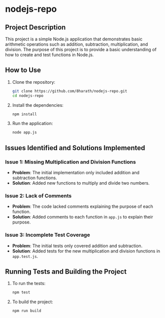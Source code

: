 # nodejs-repo

## Project Description

This project is a simple Node.js application that demonstrates basic arithmetic operations such as addition, subtraction, multiplication, and division. The purpose of this project is to provide a basic understanding of how to create and test functions in Node.js.

## How to Use

1. Clone the repository:
   ```sh
   git clone https://github.com/8harath/nodejs-repo.git
   cd nodejs-repo
   ```

2. Install the dependencies:
   ```sh
   npm install
   ```

3. Run the application:
   ```sh
   node app.js
   ```

## Issues Identified and Solutions Implemented

### Issue 1: Missing Multiplication and Division Functions
- **Problem**: The initial implementation only included addition and subtraction functions.
- **Solution**: Added new functions to multiply and divide two numbers.

### Issue 2: Lack of Comments
- **Problem**: The code lacked comments explaining the purpose of each function.
- **Solution**: Added comments to each function in `app.js` to explain their purpose.

### Issue 3: Incomplete Test Coverage
- **Problem**: The initial tests only covered addition and subtraction.
- **Solution**: Added tests for the new multiplication and division functions in `app.test.js`.

## Running Tests and Building the Project

1. To run the tests:
   ```sh
   npm test
   ```

2. To build the project:
   ```sh
   npm run build
   ```
